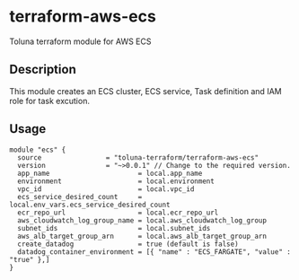 # terraform-aws-ecs
Toluna terraform module for AWS ECS

## Description
This module creates an ECS cluster, ECS service, Task definition and IAM role for task excution.

## Usage
```hcl
module "ecs" {
  source                = "toluna-terraform/terraform-aws-ecs"
  version               = "~>0.0.1" // Change to the required version.
  app_name                      = local.app_name
  environment                   = local.environment
  vpc_id                        = local.vpc_id
  ecs_service_desired_count     = local.env_vars.ecs_service_desired_count
  ecr_repo_url                  = local.ecr_repo_url
  aws_cloudwatch_log_group_name = local.aws_cloudwatch_log_group
  subnet_ids                    = local.subnet_ids
  aws_alb_target_group_arn      = local.aws_alb_target_group_arn
  create_datadog                = true (default is false)
  datadog_container_environment = [{ "name" : "ECS_FARGATE", "value" : "true" },]
}
```